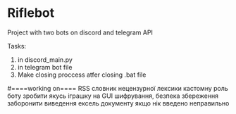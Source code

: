 # Riflebot
 Project with two bots on discord and telegram API
 
 Tasks:
 1. in discord_main.py
 2. in telegram bot file
 3. Make closing proccess atfer closing .bat file
    
#====working on====
RSS 
словник нецензурної лексики 
кастомну роль боту 
зробити якусь іграшку на GUI 
шифрування, безпека збереження 
заборонити виведення ексель документу якщо нік введено неправильно 
